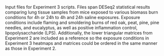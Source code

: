 Input files for Experiment 3 scripts. Files span DESeq2 statistical results comparing lung tissue samples from mice exposed to various biomass burn conditions for 4h or 24h to 4h and 24h saline exposures. Exposure conditions include flaming and smoldering burns of red oak, peat, pine, pine needles, and eucalyptus, as well as positive inflammation control, lipopolysaccharide (LPS). Additionally, the lower triangular matrices from Experiment 2 are included as a reference so the exposure conditions in Experiment 3 heatmaps and matrices could be ordered in the same manner as those in Experiment 2.
